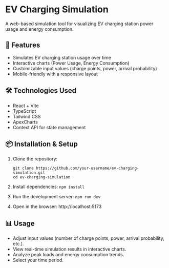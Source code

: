 # EV Charging Simulation

A web-based simulation tool for visualizing EV charging station power usage and energy consumption.

## 🚀 Features

- Simulates EV charging station usage over time
- Interactive charts (Power Usage, Energy Consumption)
- Customizable input values (charge points, power, arrival probability)
- Mobile-friendly with a responsive layout

## 🛠️ Technologies Used

- React + Vite
- TypeScript
- Tailwind CSS
- ApexCharts
- Context API for state management

## 📦 Installation & Setup

1. Clone the repository:
   ```
   git clone https://github.com/your-username/ev-charging-simulation.git
   cd ev-charging-simulation
   ```
2. Install dependencies:
   `npm install`

3. Run the development server:
   `npm run dev`

4. Open in the browser:
   http://localhost:5173

## 📊 Usage

- Adjust input values (number of charge points, power, arrival probability, etc.).
- View real-time simulation results in interactive charts.
- Analyze peak loads and energy consumption trends.
- Select your time period.

